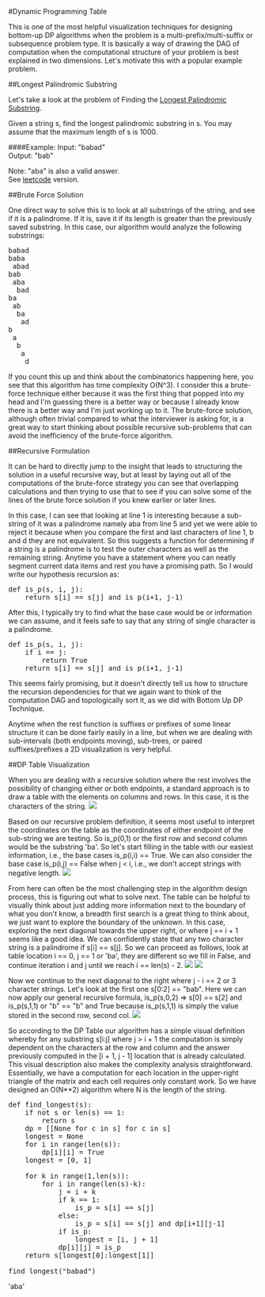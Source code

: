 #Dynamic Programming Table

This is one of the most helpful visualization techniques for designing bottom-up DP algorithms when the problem is
a multi-prefix/multi-suffix or subsequence problem type. It is basically a way of drawing the DAG of computation when
the computational structure of your problem is best explained in two dimensions. Let's motivate this with a popular
example problem.

##Longest Palindromic Substring

Let's take a look at the problem of Finding the [Longest Palindromic Substring](https://leetcode.com/problems/longest-palindromic-substring/).

Given a string s, find the longest palindromic substring in s. You may assume that the maximum length of s is 1000.

####Example:
Input: "babad"  
Output: "bab"

Note: "aba" is also a valid answer.  
See [leetcode](https://leetcode.com/problems/longest-palindromic-substring/) version.

##Brute Force Solution

One direct way to solve this is to look at all substrings of the string, and see if it is a palindrome. If it is, save
it if its length is greater than the previously saved substring. In this case, our algorithm would analyze the following
substrings:
<pre>
babad
baba
 abad
bab
 aba
  bad
ba
 ab
  ba
   ad
b
 a
  b
   a
    d
</pre>

If you count this up and think about the combinatorics happening here, you see that this algorithm has time complexity
O(N^3). I consider this a brute-force technique either because it was the first thing that popped into my head and I'm
guessing there is a better way or because I already know there is a better way and I'm just working up to it. The
brute-force solution, although often trivial compared to what the interviewer is asking for, is a great way to start
thinking about possible recursive sub-problems that can avoid the inefficiency of the brute-force algorithm.

##Recursive Formulation

It can be hard to directly jump to the insight that leads to structuring the solution in a useful recursive way, but at
least by laying out all of the computations of the brute-force strategy you can see that overlapping calculations and
then trying to use that to see if you can solve some of the lines of the brute force solution if you knew earlier or
later lines.

In this case, I can see that looking at line 1 is interesting because a sub-string of it was a palindrome namely aba
from line 5 and yet we were able to reject it because when you compare the first and last characters of line 1, b and d
they are not equivalent. So this suggests a function for determining if a string is a palindrome is to test the outer
characters as well as the remaining string. Anytime you have a statement where you can neatly segment current data items
and rest you have a promising path. So I would write our hypothesis recursion as:

<pre>
def is_p(s, i, j):
    return s[i] == s[j] and is_p(i+1, j-1)
</pre>

After this, I typically try to find what the base case would be or information we can assume, and it feels safe to say
that any string of single character is a palindrome.

<pre>
def is_p(s, i, j):
    if i == j:
        return True
    return s[i] == s[j] and is_p(i+1, j-1)
</pre>

This seems fairly promising, but it doesn't directly tell us how to structure the recursion dependencies for that we
again want to think of the computation DAG and topologically sort it, as we did with Bottom Up DP Technique.

Anytime when the rest function is suffixes or prefixes of some linear structure it can be done fairly easily in a line,
but when we are dealing with sub-intervals (both endpoints moving), sub-trees, or paired suffixes/prefixes a 2D
visualization is very helpful.

##DP Table Visualization

When you are dealing with a recursive solution where the rest involves the possibility of changing either or both
endpoints, a standard approach is to draw a table with the elements on columns and rows. In this case, it is the
characters of the string.
![](https://i.imgur.com/GP1zpg3.png)

Based on our recursive problem definition, it seems most useful to interpret the coordinates on the table as the
coordinates of either endpoint of the sub-string we are testing. So is_p(0,1) or the first row and second column would
be the substring 'ba'. So let's start filling in the table with our easiest information, i.e., the base cases
is_p(i,i) == True. We can also consider the base case is_p(i,j) == False when j < i, i.e., we don't accept strings with
negative length.
![](https://i.imgur.com/fFCtoE5.png)

From here can often be the most challenging step in the algorithm design process, this is figuring out what to solve
next. The table can be helpful to visually think about just adding more information next to the boundary of what you
don't know, a breadth first search is a great thing to think about, we just want to explore the boundary of the unknown.
In this case, exploring the next diagonal towards the upper right, or where j == i + 1 seems like a good idea. We can
confidently state that any two character string is a palindrome if s[i] == s[j]. So we can proceed as follows, look at
table location i == 0, j == 1 or 'ba', they are different so we fill in False, and continue iteration i and j until
we reach i == len(s) - 2.
![](https://i.imgur.com/x26Yvf8.png)
![](https://i.imgur.com/kPDpSVj.png)

Now we continue to the next diagonal to the right where j - i == 2 or 3 character strings. Let's look at the first one
s[0:2] == "bab". Here we can now apply our general recursive formula, is_p(s,0,2) => s[0] == s[2] and is_p(s,1,1) or
"b" == "b" and True because is_p(s,1,1) is simply the value stored in the second row, second col.
![](https://i.imgur.com/dfw8KIr.png)

So according to the DP Table our algorithm has a simple visual definition whereby for any substring s[i:j] where
j > i + 1 the computation is simply dependent on the characters at the row and column and the answer previously computed
in the [i + 1, j - 1] location that is already calculated. This visual description also makes the complexity analysis
straightforward. Essentially, we have a computation for each location in the upper-right triangle of the matrix and
each cell requires only constant work. So we have designed an O(N**2) algorithm where N is the length of the string.

<pre>
def find_longest(s):
    if not s or len(s) == 1:
        return s
    dp = [[None for c in s] for c in s]
    longest = None
    for i in range(len(s)):
        dp[i][i] = True
    longest = [0, 1]

    for k in range(1,len(s)):
        for i in range(len(s)-k):
            j = i + k
            if k == 1:
                is_p = s[i] == s[j]
            else:
                is_p = s[i] == s[j] and dp[i+1][j-1]
            if is_p:
                longest = [i, j + 1]
            dp[i][j] = is_p
    return s[longest[0]:longest[1]]

find_longest("babad")
</pre>

'aba'
